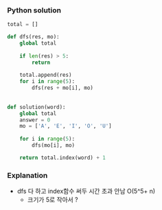 ### Python solution
```python
total = []

def dfs(res, mo):
    global total
    
    if len(res) > 5:
        return
    
    total.append(res)
    for i in range(5):
        dfs(res + mo[i], mo)
    
    
def solution(word):
    global total
    answer = 0
    mo = ['A', 'E', 'I', 'O', 'U']
    
    for i in range(5):
        dfs(mo[i], mo)

    return total.index(word) + 1
```

### Explanation
- dfs 다 하고 index함수 써두 시간 초과 안남 O(5^5+ n)
  - 크기가 5로 작아서 ?
